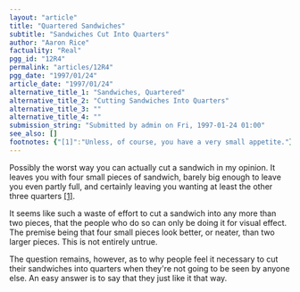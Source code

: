 ```yaml
---
layout: "article"
title: "Quartered Sandwiches"
subtitle: "Sandwiches Cut Into Quarters"
author: "Aaron Rice"
factuality: "Real"
pgg_id: "12R4"
permalink: "articles/12R4"
pgg_date: "1997/01/24"
article_date: "1997/01/24"
alternative_title_1: "Sandwiches, Quartered"
alternative_title_2: "Cutting Sandwiches Into Quarters"
alternative_title_3: ""
alternative_title_4: ""
submission_string: "Submitted by admin on Fri, 1997-01-24 01:00"
see_also: []
footnotes: {"[1]":"Unless, of course, you have a very small appetite."}
---
```

<div>
<p>Possibly the worst way you can actually cut a sandwich in my opinion. It leaves you with four small pieces of sandwich, barely big enough to leave you even partly full, and certainly leaving you wanting at least the other three quarters <a href="#footnotes.1" class="footnote-link">[1]</a>.</p>
<p>It seems like such a waste of effort to cut a sandwich into any more than two pieces, that the people who do so can only be doing it for visual effect. The premise being that four small pieces look better, or neater, than two larger pieces. This is not entirely untrue.</p>
<p>The question remains, however, as to why people feel it necessary to cut their sandwiches into quarters when they're not going to be seen by anyone else. An easy answer is to say that they just like it that way.</p>
</div>
